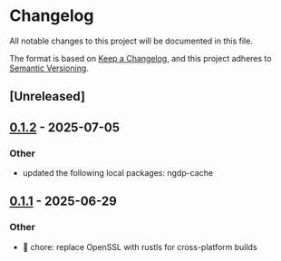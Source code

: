 # Changelog

All notable changes to this project will be documented in this file.

The format is based on [Keep a Changelog](https://keepachangelog.com/en/1.0.0/),
and this project adheres to [Semantic Versioning](https://semver.org/spec/v2.0.0.html).

## [Unreleased]

## [0.1.2](https://github.com/wowemulation-dev/cascette-rs/compare/ngdp-client-v0.1.1...ngdp-client-v0.1.2) - 2025-07-05

### Other

- updated the following local packages: ngdp-cache

## [0.1.1](https://github.com/wowemulation-dev/cascette-rs/compare/ngdp-client-v0.1.0...ngdp-client-v0.1.1) - 2025-06-29

### Other

- 🔧 chore: replace OpenSSL with rustls for cross-platform builds

